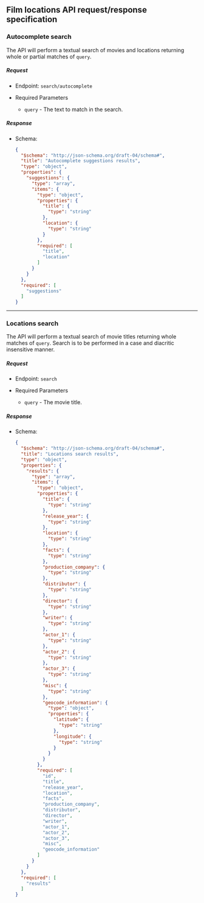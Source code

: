 ## Film locations API request/response specification

### <a name="autocomplete-suggestions"></a> Autocomplete search
The API will perform a textual search of movies and locations returning whole or partial matches of `query`.

##### Request
- Endpoint: `search/autocomplete`

- Required Parameters
  - `query` - The text to match in the search.


##### Response
* Schema:

  ```json
  {
    "$schema": "http://json-schema.org/draft-04/schema#",
    "title": "Autocomplete suggestions results",
    "type": "object",
    "properties": {
      "suggestions": {
        "type": "array",
        "items": {
          "type": "object",
          "properties": {
            "title": {
              "type": "string"
            },
            "location": {
              "type": "string"
            }
          },
          "required": [
            "title",
            "location"
          ]
        }
      }
    },
    "required": [
      "suggestions"
    ]
  }
  ```

--------

### <a name="locations-search"></a> Locations search
The API will perform a textual search of movie titles returning whole matches of `query`. Search is to be performed in a case and diacritic insensitive manner.


##### Request
- Endpoint: `search`

- Required Parameters
  - `query` - The movie title.


##### Response
* Schema:

  ```json
  {
    "$schema": "http://json-schema.org/draft-04/schema#",
    "title": "Locations search results",
    "type": "object",
    "properties": {
      "results": {
        "type": "array",
        "items": {
          "type": "object",
          "properties": {
            "title": {
              "type": "string"
            },
            "release_year": {
              "type": "string"
            },
            "location": {
              "type": "string"
            },
            "facts": {
              "type": "string"
            },
            "production_company": {
              "type": "string"
            },
            "distributor": {
              "type": "string"
            },
            "director": {
              "type": "string"
            },
            "writer": {
              "type": "string"
            },
            "actor_1": {
              "type": "string"
            },
            "actor_2": {
              "type": "string"
            },
            "actor_3": {
              "type": "string"
            },
            "misc": {
              "type": "string"
            },
            "geocode_information": {
              "type": "object",
              "properties": {
                "latitude": {
                  "type": "string"
                },
                "longitude": {
                  "type": "string"
                }
              }
            }
          },
          "required": [
            "id",
            "title",
            "release_year",
            "location",
            "facts",
            "production_company",
            "distributor",
            "director",
            "writer",
            "actor_1",
            "actor_2",
            "actor_3",
            "misc",
            "geocode_information"
          ]
        }
      }
    },
    "required": [
      "results"
    ]
  }
  ```

